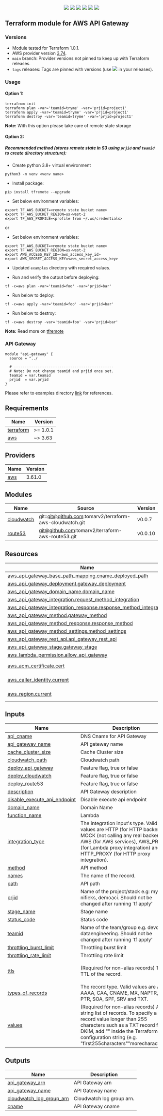 <p align="center">
    <a href="https://github.com/tomarv2/terraform-aws-api-gateway/actions/workflows/pre-commit.yml" alt="Pre Commit">
        <img src="https://github.com/tomarv2/terraform-aws-api-gateway/actions/workflows/pre-commit.yml/badge.svg?branch=main" /></a>
    <a href="https://www.apache.org/licenses/LICENSE-2.0" alt="license">
        <img src="https://img.shields.io/github/license/tomarv2/terraform-aws-api-gateway" /></a>
    <a href="https://github.com/tomarv2/terraform-aws-api-gateway/tags" alt="GitHub tag">
        <img src="https://img.shields.io/github/v/tag/tomarv2/terraform-aws-api-gateway" /></a>
    <a href="https://github.com/tomarv2/terraform-aws-api-gateway/pulse" alt="Activity">
        <img src="https://img.shields.io/github/commit-activity/m/tomarv2/terraform-aws-api-gateway" /></a>
    <a href="https://stackoverflow.com/users/6679867/tomarv2" alt="Stack Exchange reputation">
        <img src="https://img.shields.io/stackexchange/stackoverflow/r/6679867"></a>
    <a href="https://twitter.com/intent/follow?screen_name=varuntomar2019" alt="follow on Twitter">
        <img src="https://img.shields.io/twitter/follow/varuntomar2019?style=social&logo=twitter"></a>
</p>

## Terraform module for AWS API Gateway

### Versions

- Module tested for Terraform 1.0.1.
- AWS provider version [3.74](https://registry.terraform.io/providers/hashicorp/aws/latest).
- `main` branch: Provider versions not pinned to keep up with Terraform releases.
- `tags` releases: Tags are pinned with versions (use <a href="https://github.com/tomarv2/terraform-aws-api-gateway/tags" alt="GitHub tag">
        <img src="https://img.shields.io/github/v/tag/tomarv2/terraform-aws-api-gateway" /></a> in your releases).

### Usage

#### Option 1:

```
terrafrom init
terraform plan -var='teamid=tryme' -var='prjid=project1'
terraform apply -var='teamid=tryme' -var='prjid=project1'
terraform destroy -var='teamid=tryme' -var='prjid=project1'
```
**Note:** With this option please take care of remote state storage

#### Option 2:

##### Recommended method (stores remote state in S3 using `prjid` and `teamid` to create directory structure):

- Create python 3.8+ virtual environment
```
python3 -m venv <venv name>
```

- Install package:
```
pip install tfremote --upgrade
```

- Set below environment variables:
```
export TF_AWS_BUCKET=<remote state bucket name>
export TF_AWS_BUCKET_REGION=us-west-2
export TF_AWS_PROFILE=<profile from ~/.ws/credentials>
```

or

- Set below environment variables:
```
export TF_AWS_BUCKET=<remote state bucket name>
export TF_AWS_BUCKET_REGION=us-west-2
export AWS_ACCESS_KEY_ID=<aws_access_key_id>
export AWS_SECRET_ACCESS_KEY=<aws_secret_access_key>
```

- Updated `examples` directory with required values.

- Run and verify the output before deploying:
```
tf -c=aws plan -var='teamid=foo' -var='prjid=bar'
```

- Run below to deploy:
```
tf -c=aws apply -var='teamid=foo' -var='prjid=bar'
```

- Run below to destroy:
```
tf -c=aws destroy -var='teamid=foo' -var='prjid=bar'
```

**Note:** Read more on [tfremote](https://github.com/tomarv2/tfremote)
### API Gateway
```
module "api-gateway" {
  source = "../

  # ----------------------------------------------
  # Note: Do not change teamid and prjid once set.
  teamid = var.teamid
  prjid  = var.prjid
}
```

Please refer to examples directory [link](examples) for references.

## Requirements

| Name | Version |
|------|---------|
| <a name="requirement_terraform"></a> [terraform](#requirement\_terraform) | >= 1.0.1 |
| <a name="requirement_aws"></a> [aws](#requirement\_aws) | ~> 3.63 |

## Providers

| Name | Version |
|------|---------|
| <a name="provider_aws"></a> [aws](#provider\_aws) | 3.61.0 |

## Modules

| Name | Source | Version |
|------|--------|---------|
| <a name="module_cloudwatch"></a> [cloudwatch](#module\_cloudwatch) | git::git@github.com:tomarv2/terraform-aws-cloudwatch.git | v0.0.7 |
| <a name="module_route53"></a> [route53](#module\_route53) | git@github.com:tomarv2/terraform-aws-route53.git | v0.0.10 |

## Resources

| Name | Type |
|------|------|
| [aws_api_gateway_base_path_mapping.cname_deployed_path](https://registry.terraform.io/providers/hashicorp/aws/latest/docs/resources/api_gateway_base_path_mapping) | resource |
| [aws_api_gateway_deployment.gateway_deployment](https://registry.terraform.io/providers/hashicorp/aws/latest/docs/resources/api_gateway_deployment) | resource |
| [aws_api_gateway_domain_name.domain_name](https://registry.terraform.io/providers/hashicorp/aws/latest/docs/resources/api_gateway_domain_name) | resource |
| [aws_api_gateway_integration.request_method_integration](https://registry.terraform.io/providers/hashicorp/aws/latest/docs/resources/api_gateway_integration) | resource |
| [aws_api_gateway_integration_response.response_method_integration](https://registry.terraform.io/providers/hashicorp/aws/latest/docs/resources/api_gateway_integration_response) | resource |
| [aws_api_gateway_method.gateway_method](https://registry.terraform.io/providers/hashicorp/aws/latest/docs/resources/api_gateway_method) | resource |
| [aws_api_gateway_method_response.response_method](https://registry.terraform.io/providers/hashicorp/aws/latest/docs/resources/api_gateway_method_response) | resource |
| [aws_api_gateway_method_settings.method_settings](https://registry.terraform.io/providers/hashicorp/aws/latest/docs/resources/api_gateway_method_settings) | resource |
| [aws_api_gateway_rest_api.api_gateway_rest_api](https://registry.terraform.io/providers/hashicorp/aws/latest/docs/resources/api_gateway_rest_api) | resource |
| [aws_api_gateway_stage.gateway_stage](https://registry.terraform.io/providers/hashicorp/aws/latest/docs/resources/api_gateway_stage) | resource |
| [aws_lambda_permission.allow_api_gateway](https://registry.terraform.io/providers/hashicorp/aws/latest/docs/resources/lambda_permission) | resource |
| [aws_acm_certificate.cert](https://registry.terraform.io/providers/hashicorp/aws/latest/docs/data-sources/acm_certificate) | data source |
| [aws_caller_identity.current](https://registry.terraform.io/providers/hashicorp/aws/latest/docs/data-sources/caller_identity) | data source |
| [aws_region.current](https://registry.terraform.io/providers/hashicorp/aws/latest/docs/data-sources/region) | data source |

## Inputs

| Name | Description | Type | Default | Required |
|------|-------------|------|---------|:--------:|
| <a name="input_api_cname"></a> [api\_cname](#input\_api\_cname) | DNS Cname for API Gateway | `string` | n/a | yes |
| <a name="input_api_gateway_name"></a> [api\_gateway\_name](#input\_api\_gateway\_name) | API gateway name | `string` | `null` | no |
| <a name="input_cache_cluster_size"></a> [cache\_cluster\_size](#input\_cache\_cluster\_size) | Cache Cluster size | `string` | `"0.5"` | no |
| <a name="input_cloudwatch_path"></a> [cloudwatch\_path](#input\_cloudwatch\_path) | Cloudwatch path | `string` | `null` | no |
| <a name="input_deploy_api_gateway"></a> [deploy\_api\_gateway](#input\_deploy\_api\_gateway) | Feature flag, true or false | `bool` | `true` | no |
| <a name="input_deploy_cloudwatch"></a> [deploy\_cloudwatch](#input\_deploy\_cloudwatch) | Feature flag, true or false | `bool` | `true` | no |
| <a name="input_deploy_route53"></a> [deploy\_route53](#input\_deploy\_route53) | Feature flag, true or false | `bool` | `true` | no |
| <a name="input_description"></a> [description](#input\_description) | API Gateway description | `string` | `null` | no |
| <a name="input_disable_execute_api_endpoint"></a> [disable\_execute\_api\_endpoint](#input\_disable\_execute\_api\_endpoint) | Disable execute api endpoint | `string` | `false` | no |
| <a name="input_domain_name"></a> [domain\_name](#input\_domain\_name) | Domain Name | `string` | n/a | yes |
| <a name="input_function_name"></a> [function\_name](#input\_function\_name) | Lambda | `string` | n/a | yes |
| <a name="input_integration_type"></a> [integration\_type](#input\_integration\_type) | The integration input's type. Valid values are HTTP (for HTTP backends), MOCK (not calling any real backend), AWS (for AWS services), AWS\_PROXY (for Lambda proxy integration) and HTTP\_PROXY (for HTTP proxy integration). | `string` | `"AWS_PROXY"` | no |
| <a name="input_method"></a> [method](#input\_method) | API method | `string` | `"POST"` | no |
| <a name="input_names"></a> [names](#input\_names) | The name of the record. | `list(any)` | n/a | yes |
| <a name="input_path"></a> [path](#input\_path) | API path | `string` | `"/"` | no |
| <a name="input_prjid"></a> [prjid](#input\_prjid) | Name of the project/stack e.g: mystack, nifieks, demoaci. Should not be changed after running 'tf apply' | `string` | n/a | yes |
| <a name="input_stage_name"></a> [stage\_name](#input\_stage\_name) | Stage name | `string` | `null` | no |
| <a name="input_status_code"></a> [status\_code](#input\_status\_code) | Status code | `string` | `"200"` | no |
| <a name="input_teamid"></a> [teamid](#input\_teamid) | Name of the team/group e.g. devops, dataengineering. Should not be changed after running 'tf apply' | `string` | n/a | yes |
| <a name="input_throttling_burst_limit"></a> [throttling\_burst\_limit](#input\_throttling\_burst\_limit) | Throttling burst limit | `string` | `"50"` | no |
| <a name="input_throttling_rate_limit"></a> [throttling\_rate\_limit](#input\_throttling\_rate\_limit) | Throttling rate limit | `string` | `"100"` | no |
| <a name="input_ttls"></a> [ttls](#input\_ttls) | (Required for non-alias records) The TTL of the record. | `list(any)` | <pre>[<br>  "3600"<br>]</pre> | no |
| <a name="input_types_of_records"></a> [types\_of\_records](#input\_types\_of\_records) | The record type. Valid values are A, AAAA, CAA, CNAME, MX, NAPTR, NS, PTR, SOA, SPF, SRV and TXT. | `list(any)` | n/a | yes |
| <a name="input_values"></a> [values](#input\_values) | (Required for non-alias records) A string list of records. To specify a single record value longer than 255 characters such as a TXT record for DKIM, add "" inside the Terraform configuration string (e.g. "first255characters""morecharacters"). | `list(any)` | `null` | no |

## Outputs

| Name | Description |
|------|-------------|
| <a name="output_api_gateway_arn"></a> [api\_gateway\_arn](#output\_api\_gateway\_arn) | API Gateway arn |
| <a name="output_api_gateway_name"></a> [api\_gateway\_name](#output\_api\_gateway\_name) | API Gateway name |
| <a name="output_cloudwatch_log_group_arn"></a> [cloudwatch\_log\_group\_arn](#output\_cloudwatch\_log\_group\_arn) | Cloudwatch log group arn. |
| <a name="output_cname"></a> [cname](#output\_cname) | API Gateway cname |
